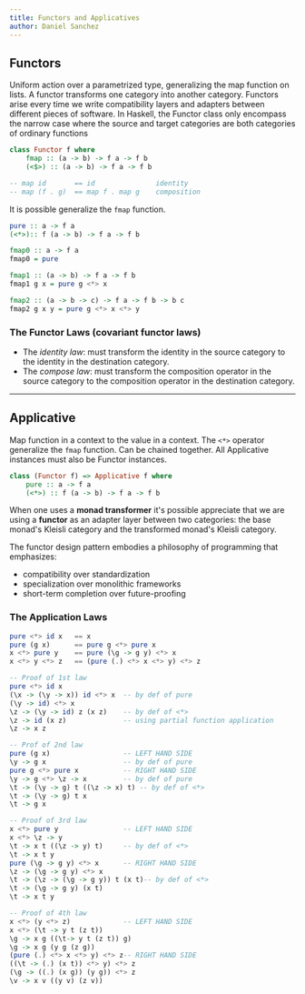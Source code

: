 ```yaml
---
title: Functors and Applicatives
author: Daniel Sanchez
---
```


## Functors

Uniform action over a parametrized type, generalizing the map
function on lists. A functor transforms one category into another category.
Functors arise every time we write compatibility layers and adapters between
different pieces of software. In Haskell, the Functor class only encompass 
the narrow case where the source and target categories are both categories
of ordinary functions

```haskell
class Functor f where
    fmap :: (a -> b) -> f a -> f b
    (<$>) :: (a -> b) -> f a -> f b

-- map id       == id               identity
-- map (f . g)  == map f . map g    composition
```

It is possible generalize the `fmap` function.

```haskell
pure :: a -> f a
(<*>):: f (a -> b) -> f a -> f b

fmap0 :: a -> f a
fmap0 = pure

fmap1 :: (a -> b) -> f a -> f b
fmap1 g x = pure g <*> x

fmap2 :: (a -> b -> c) -> f a -> f b -> b c
fmap2 g x y = pure g <*> x <*> y
```

### The Functor Laws (covariant functor laws)
- The _identity law_: must transform the identity in the source 
    category to the identity in the destination category.
- The _compose law_: must transform the composition operator in
    the source category to the composition operator in the destination 
    category.

---

## Applicative

Map function in a context to the value in a context. The `<*>` operator
generalize the `fmap` function. Can be chained together. All Applicative
instances must also be Functor instances.

```haskell
class (Functor f) => Applicative f where
    pure :: a -> f a
    (<*>) :: f (a -> b) -> f a -> f b
```

When one uses a **monad transformer** it's possible appreciate that we are
using a **functor** as an adapter layer between two categories: the base
monad's Kleisli category and the transformed monad's Kleisli category.

The functor design pattern embodies a philosophy of programming that
emphasizes:
- compatibility over standardization
- specialization over monolithic frameworks
- short-term completion over future-proofing

### The Application Laws
```haskell
pure <*> id x   == x
pure (g x)      == pure g <*> pure x
x <*> pure y    == pure (\g -> g y) <*> x
x <*> y <*> z   == (pure (.) <*> x <*> y) <*> z

-- Proof of 1st law
pure <*> id x
(\x -> (\y -> x)) id <*> x  -- by def of pure
(\y -> id) <*> x
\z -> (\y -> id) z (x z)    -- by def of <*>
\z -> id (x z)              -- using partial function application
\z -> x z

-- Prof of 2nd law
pure (g x)                  -- LEFT HAND SIDE
\y -> g x                   -- by def of pure
pure g <*> pure x           -- RIGHT HAND SIDE
\y -> g <*> \z -> x         -- by def of pure
\t -> (\y -> g) t ((\z -> x) t) -- by def of <*>
\t -> (\y -> g) t x
\t -> g x

-- Proof of 3rd law
x <*> pure y                -- LEFT HAND SIDE
x <*> \z -> y
\t -> x t ((\z -> y) t)     -- by def of <*>
\t -> x t y
pure (\g -> g y) <*> x      -- RIGHT HAND SIDE
\z -> (\g -> g y) <*> x
\t -> (\z -> (\g -> g y)) t (x t)-- by def of <*>
\t -> (\g -> g y) (x t)
\t -> x t y

-- Proof of 4th law
x <*> (y <*> z)             -- LEFT HAND SIDE
x <*> (\t -> y t (z t))
\g -> x g ((\t-> y t (z t)) g)
\g -> x g (y g (z g))
(pure (.) <*> x <*> y) <*> z-- RIGHT HAND SIDE
((\t -> (.) (x t)) <*> y) <*> z
(\g -> ((.) (x g)) (y g)) <*> z
\v -> x v ((y v) (z v))

``` 
